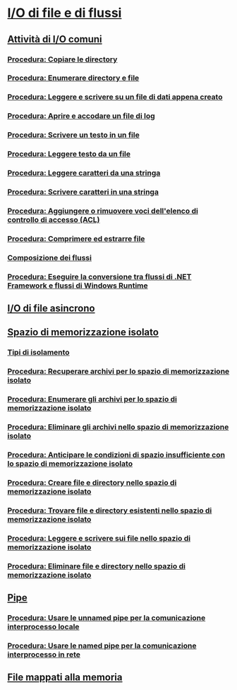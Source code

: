 # [I/O di file e di flussi](index.md)
## [Attività di I/O comuni](common-i-o-tasks.md)
### [Procedura: Copiare le directory](how-to-copy-directories.md)
### [Procedura: Enumerare directory e file](how-to-enumerate-directories-and-files.md)
### [Procedura: Leggere e scrivere su un file di dati appena creato](how-to-read-and-write-to-a-newly-created-data-file.md)
### [Procedura: Aprire e accodare un file di log](how-to-open-and-append-to-a-log-file.md)
### [Procedura: Scrivere un testo in un file](how-to-write-text-to-a-file.md)
### [Procedura: Leggere testo da un file](how-to-read-text-from-a-file.md)
### [Procedura: Leggere caratteri da una stringa](how-to-read-characters-from-a-string.md)
### [Procedura: Scrivere caratteri in una stringa](how-to-write-characters-to-a-string.md)
### [Procedura: Aggiungere o rimuovere voci dell'elenco di controllo di accesso (ACL)](how-to-add-or-remove-access-control-list-entries.md)
### [Procedura: Comprimere ed estrarre file](how-to-compress-and-extract-files.md)
### [Composizione dei flussi](composing-streams.md)
### [Procedura: Eseguire la conversione tra flussi di .NET Framework e flussi di Windows Runtime](how-to-convert-between-dotnet-streams-and-winrt-streams.md)
## [I/O di file asincrono](asynchronous-file-i-o.md)
## [Spazio di memorizzazione isolato](isolated-storage.md)
### [Tipi di isolamento](types-of-isolation.md)
### [Procedura: Recuperare archivi per lo spazio di memorizzazione isolato](how-to-obtain-stores-for-isolated-storage.md)
### [Procedura: Enumerare gli archivi per lo spazio di memorizzazione isolato](how-to-enumerate-stores-for-isolated-storage.md)
### [Procedura: Eliminare gli archivi nello spazio di memorizzazione isolato](how-to-delete-stores-in-isolated-storage.md)
### [Procedura: Anticipare le condizioni di spazio insufficiente con lo spazio di memorizzazione isolato](how-to-anticipate-out-of-space-conditions-with-isolated-storage.md)
### [Procedura: Creare file e directory nello spazio di memorizzazione isolato](how-to-create-files-and-directories-in-isolated-storage.md)
### [Procedura: Trovare file e directory esistenti nello spazio di memorizzazione isolato](how-to-find-existing-files-and-directories-in-isolated-storage.md)
### [Procedura: Leggere e scrivere sui file nello spazio di memorizzazione isolato](how-to-read-and-write-to-files-in-isolated-storage.md)
### [Procedura: Eliminare file e directory nello spazio di memorizzazione isolato](how-to-delete-files-and-directories-in-isolated-storage.md)
## [Pipe](pipe-operations.md)
### [Procedura: Usare le unnamed pipe per la comunicazione interprocesso locale](how-to-use-anonymous-pipes-for-local-interprocess-communication.md)
### [Procedura: Usare le named pipe per la comunicazione interprocesso in rete](how-to-use-named-pipes-for-network-interprocess-communication.md)
## [File mappati alla memoria](memory-mapped-files.md)
